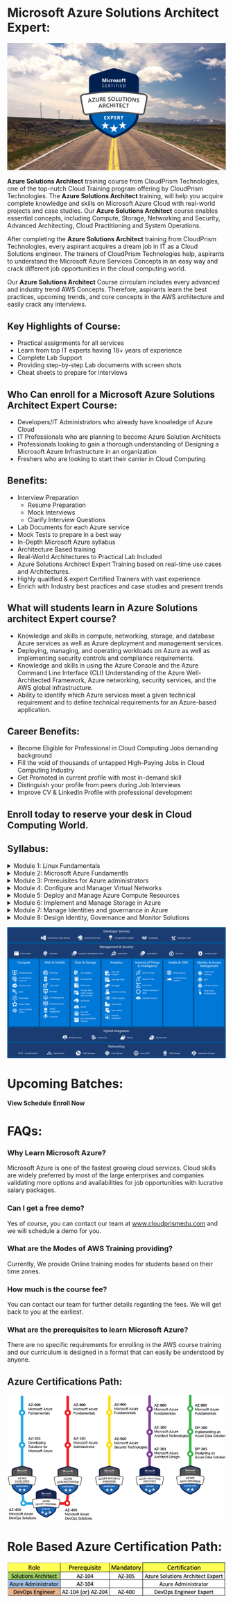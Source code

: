 #   **Microsoft Azure Solutions Architect Expert:**

![azure-solutions-architect](Images/azure-cert-1.webp)

**Azure Solutions Architect** training course from CloudPrism Technologies, one of the top-nutch Cloud Training program offering by CloudPrism Technologies. The **Azure Solutions Architect** training, will  help you acquire complete knowledge and skills on Microsoft Azure Cloud with real-world projects and case studies. Our **Azure Solutions Architect** course enables essential concepts, including Compute, Storage, Networking and Security, Advanced Architecting, Cloud Practitioning and System Operations. 

After completing the **Azure Solutions Architect** training from CloudPrism Technologies, every aspirant acquires a dream job in IT as a Cloud Solutions engineer. The trainers of CloudPrism Technologies help, aspirants to understand the Microsoft Azure Services Concepts in an easy way and crack different job opportunities in the cloud computing world. 

Our **Azure Solutions Architect** Course cirrculam includes every advanced and industry trend AWS Concepts. Therefore, aspirants learn the best practices, upcoming trends, and core concepts in the AWS architecture and easily crack any interviews. 

## **Key Highlights of Course:**

-   Practical assignments for all services
-   Learn from top IT experts having 18+ years of experience
-   Complete Lab Support
-   Providing step-by-step Lab documents with screen shots
-   Cheat sheets to prepare for interviews

## **Who Can enroll for a Microsoft Azure Solutions Architect Expert Course:**

-   Developers/IT Administrators who already have knowledge of Azure Cloud 
-   IT Professionals who are planning to become Azure Solution Architects 
-   Professionals looking to gain a thorough understanding of Designing a Microsoft Azure Infrastructure in an organization
-   Freshers who are looking to start their carrier in Cloud Computing

## **Benefits:**

-   Interview Preparation   
    -   Resume Preparation
    -   Mock Interviews
    -   Clarify Interview Questions
-   Lab Documents for each Azure service
-   Mock Tests to prepare in a best way
-   In-Depth Microsoft Azure syllabus
-   Architecture Based training
-   Real-World Architectures to Practical Lab Included
-   Azure Solutions Architect Expert Training based on real-time use cases and Architectures.
-   Highly qualified & expert Certified Trainers with vast experience
-   Enrich with Industry best practices and case studies and present trends

## **What will students learn in **Azure Solutions architect Expert** course?**

-   Knowledge and skills in compute, networking, storage, and database Azure services as well as Azure deployment and management services.
-   Deploying, managing, and operating workloads on Azure as well as implementing security controls and compliance requirements.
-   Knowledge and skills in using the Azure Console and the Azure Command Line Interface (CLI) Understanding of the Azure Well-Architected Framework, Azure networking, security services, and the AWS global infrastructure.
-   Ability to identify which Azure services meet a given technical requirement and to define technical requirements for an Azure-based application.

## **Career Benefits:**

-   Become Eligible for Professional in Cloud Computing Jobs demanding background
-   Fill the void of thousands of untapped High-Paying Jobs in Cloud Computing Industry
-   Get Promoted in current profile with most in-demand skill
-   Distinguish your profile from peers during Job Interviews
-   Improve CV & LinkedIn Profile with professional development

## **Enroll today to reserve your desk in Cloud Computing World.**

## **Syllabus:**

<details>
    <summary>Module 1: Linux Fundamentals</summary>

-   Overview of basics commands
-   vim editor modes
-   Filesystem Hierarchy - Basic Concepts
-   File and Directories Creation
-   Filter commands (head, tail, more, less)
-   Creating, Modifyin and Deleting users and groups
-   important files related
-   Linux Permissions
-   Software Management
-   Yum Commands
-   Services and Daemons
-   Different Runlevels
</details>
<details>
    <summary>Module 2: Microsoft Azure Fundamentls</summary>

-   Describe Cloud Computing
-   Features and Benefits of Cloud Computing
-   Types Of Cloud Computing Deployment Models
-   Types of Cloud Computing Services
-   Describe The Core Architectural Components of Azure
-   Describe Azure Compute and networking Services
-   Describe Azure Storage Services
-   Describe Azure Identity, Access and Security
-   Describe Cost Management in Azure
-   Describe Features and Tools in Azure for Goveranance and Compliance
-   Describe Features and Tools Managing and Deploying Azure Resources.
-   Describe Monitoring Tools in Azure
-   Create a free tier account in Azure and onboarding
-   Introduction AWS Management Console
</details>
<details>
    <summary>Module 3: Prereuisites for Azure administrators</summary>

-   Configure Azure resources with tools
-   Use Azure Resource Manager
-   Configure Resources with Azure Resource Manager templates
-   Automate Azure tasks using script with Powershell
-   Consifure Azure Services with the CLI
-   Deploy Azure Infrastructure by using JSON ARM Templates
</details>
<details>
    <summary>Module 4: Configure and Manager Virtual Networks</summary>

-   Configure Virtual Networks
=   Configure Network Security Groups
-   Configure Azure Firewall
-   Configure Azure DNS
-   Cofnigure Virtual Network Peering
-   Configure VPN Gateway
-   Configure ExpressRoute and Virtual WAN
-   Configure Network routing and endpoints
-   Configure Azure Load Balancer
-   Configure Azure Application Gateway
-   Design an IP addressing schema for your Azure Deployment
-   Manage and Control Traffic Flow in your Azure Deployment with routes
-   Improve application scalability and resiliency by using Azure Load Balancer
</details>
<details>
    <summary>Module 5: Deploy and Manage Azure Compute Resources</summary>

-   Configure Virtual Machines
-   Coffigure Virtual Machines Availability
-   Configure Virtual Machine Extensions
-   Configure Azure App Services
-   Manage Virtual Machines with the Azure CLI
-   Host a Web Application with Azure App Service
</details>
<details>
    <summary>Module 6: Implement and Manage Storage in Azure</summary>

-   Create and Configure Storage Accounts
-   Configure Azure Blob Storage
-   Configure Azure Security
-   Configure Azure Files and Azure File Sync
-   Configure Azure Storage with Tools
-   Control Access to Azure Storage with shared access signatures
-   Upload, Download and Manage Data with Azure Storage Explorer
</details>
<details>
    <summary>Module 7: Manage Identities and governance in Azure</summary>

-   Configure Azure Active Directory
-   Configure User and Group Accounts
-   Configure Subscriptions
-   Configure Azure Policy
-   Configure role-based access control
-   Create Azure Users and Groups in Azure Active Directory
-   Secure Azure Resources with Azure role-based access control (Azure RBAC
-   Allow users to reset their password with Azure Active Directory self-service password reset)
</details>
<details>
    <summary>Module 8: Design Identity, Governance and Monitor Solutions</summary>

-   Design Governance
-   Design Authentication and Authorization Solutions
-   Design a Solution to log and Monitor Azure Resources
</details>

![azure-services](Images/azure-services.png)

# Upcoming Batches:

**View Schedule**
**Enroll Now**

# **FAQs**:

### **Why Learn Microsoft Azure?**

Microsoft Azure is one of the fastest growing cloud services. Cloud skills are widely preferred by most of the large enterprises and companies validating more options and availabilities for job opportunities with lucrative salary packages.

### **Can I get a free demo?**

Yes of course, you can contact our team at www.cloudprismedu.com and we will schedule a demo for you.

### **What are the Modes of AWS Training providing?**

Currently, We provide Online training modes for students based on their time zones.

### **How much is the course fee?**

You can contact our team for further details regarding the fees. We will get back to you at the earliest.

### **What are the prerequisites to learn Microsoft Azure?**

There are no specific requirements for enrolling in the AWS course training and our curriculum is designed in a format that can easily be understood by anyone.

## **Azure Certifications Path:**

![azure-certification-path](Images/Azure_Certification_Path.png)

# Role Based Azure Certification Path:

![azure-certification-path](Images/azure-certification-role-based.png)